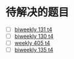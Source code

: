 # 待解决的题目

- [ ] [biweekly 131 t4](https://leetcode.cn/problems/block-placement-queries/)
- [ ] [biweekly 130 t4](https://leetcode.cn/problems/find-products-of-elements-of-big-array/description/)
- [ ] [weekly 405 t4](https://leetcode.cn/problems/construct-string-with-minimum-cost/description/)
- [ ] [biweekly 135 t4](https://leetcode.cn/problems/maximum-score-from-grid-operations/description/)